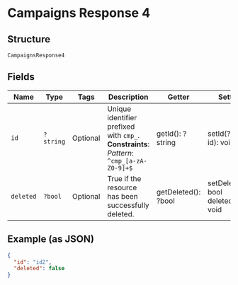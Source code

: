 
# Campaigns Response 4

## Structure

`CampaignsResponse4`

## Fields

| Name | Type | Tags | Description | Getter | Setter |
|  --- | --- | --- | --- | --- | --- |
| `id` | `?string` | Optional | Unique identifier prefixed with `cmp_`.<br>**Constraints**: *Pattern*: `^cmp_[a-zA-Z0-9]+$` | getId(): ?string | setId(?string id): void |
| `deleted` | `?bool` | Optional | True if the resource has been successfully deleted. | getDeleted(): ?bool | setDeleted(?bool deleted): void |

## Example (as JSON)

```json
{
  "id": "id2",
  "deleted": false
}
```

